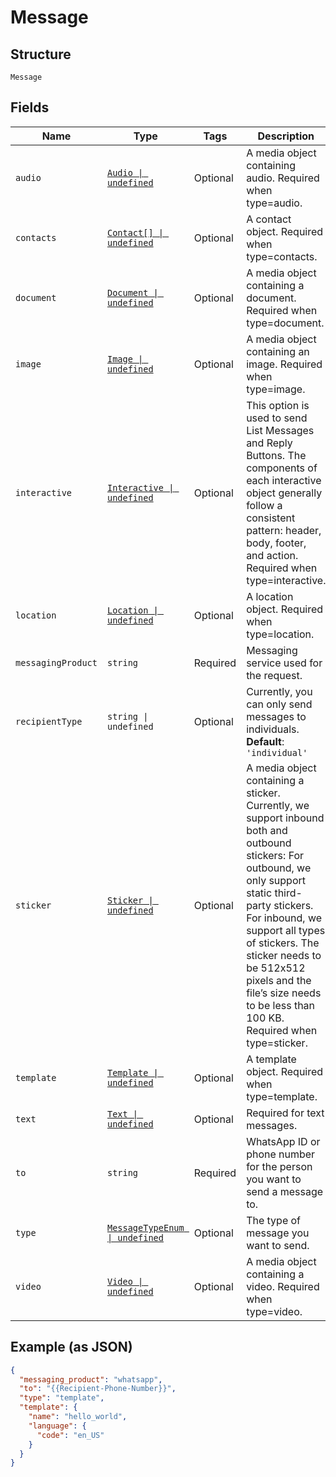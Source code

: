 
# Message

## Structure

`Message`

## Fields

| Name | Type | Tags | Description |
|  --- | --- | --- | --- |
| `audio` | [`Audio \| undefined`](../../doc/models/audio.md) | Optional | A media object containing audio. Required when type=audio. |
| `contacts` | [`Contact[] \| undefined`](../../doc/models/contact.md) | Optional | A contact object. Required when type=contacts. |
| `document` | [`Document \| undefined`](../../doc/models/document.md) | Optional | A media object containing a document. Required when type=document. |
| `image` | [`Image \| undefined`](../../doc/models/image.md) | Optional | A media object containing an image. Required when type=image. |
| `interactive` | [`Interactive \| undefined`](../../doc/models/interactive.md) | Optional | This option is used to send List Messages and Reply Buttons. The components of each interactive object generally follow a consistent pattern: header, body, footer, and action. Required when type=interactive. |
| `location` | [`Location \| undefined`](../../doc/models/location.md) | Optional | A location object. Required when type=location. |
| `messagingProduct` | `string` | Required | Messaging service used for the request. |
| `recipientType` | `string \| undefined` | Optional | Currently, you can only send messages to individuals.<br>**Default**: `'individual'` |
| `sticker` | [`Sticker \| undefined`](../../doc/models/sticker.md) | Optional | A media object containing a sticker. Currently, we support inbound both and outbound stickers: For outbound, we only support static third-party stickers. For inbound, we support all types of stickers. The sticker needs to be 512x512 pixels and the file’s size needs to be less than 100 KB. Required when type=sticker. |
| `template` | [`Template \| undefined`](../../doc/models/template.md) | Optional | A template object. Required when type=template. |
| `text` | [`Text \| undefined`](../../doc/models/text.md) | Optional | Required for text messages. |
| `to` | `string` | Required | WhatsApp ID or phone number for the person you want to send a message to. |
| `type` | [`MessageTypeEnum \| undefined`](../../doc/models/message-type-enum.md) | Optional | The type of message you want to send. |
| `video` | [`Video \| undefined`](../../doc/models/video.md) | Optional | A media object containing a video. Required when type=video. |

## Example (as JSON)

```json
{
  "messaging_product": "whatsapp",
  "to": "{{Recipient-Phone-Number}}",
  "type": "template",
  "template": {
    "name": "hello_world",
    "language": {
      "code": "en_US"
    }
  }
}
```

